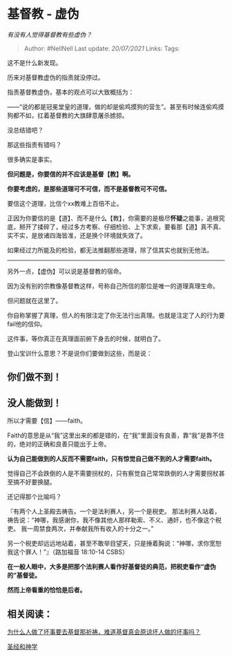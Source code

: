 # 基督教 - 虚伪
*有没有人觉得基督教有些虚伪？*

> Author: #NellNell 
> Last update: *20/07/2021* 
> Links:
> Tags: 
  
这不是什么新发现。

历来对基督教虚伪的指责就没停过。

指责基督教虚伪，基本的观点可以大致概括为：

——“说的都是冠冕堂皇的道理，做的却是偷鸡摸狗的营生”。甚至有时候连偷鸡摸狗都不如，扛着基督教的大旗肆意屠杀掳掠。

没总结错吧？

那这些指责有错吗？

很多确实是事实。

**但问题是，你要信的并不应该是基督【教】啊。**

**你要考虑的，是那些道理可不可信，而不是基督教可不可信。**

要信这个道理，比信个xx教难上百倍不止。

正因为你要信的是【道】、而不是什么【教】，你需要的是极尽**怀疑**之能事，追根究底，掰开了揉碎了，经过多方考察、仔细检验、上下求索，要看那【道】真不真、实不实，是放诸四海皆准，还是换个环境就失效了。

如果经过力所能及的检验，都无法推翻那些道理，除了信其实也就别无他法。

---

另外一点，【虚伪】可以说是基督教的宿命。

因为没有别的宗教像基督教这样，号称自己所信的那位是唯一的道理真理生命。

但问题就在这里了。

你自称掌握了真理，但人的有限注定了你无法行出真理。也就是注定了人的行为要fail他的信仰。

这件事，等你真正在真理面前俯下身去的时候，就明白了。

登山宝训什么意思？不是说你们要做到这些，而是说：

## 你们做不到！

## 没人能做到！

  

所以才需要【信】——faith。

Faith的意思是从“我”这里出来的都是错的，在“我”里面没有良善，靠“我”是靠不住的，绝对的正确和良善只能出于上帝。

**认为自己能做到的人反而不需要faith，只有惊觉自己做不到的人才需要faith。**

觉得自己不会跌倒的人是不需要拐杖的，只有察觉自己常常跌倒的人才需要拐杖甚至搞不好要换腿。

还记得那个比喻吗？

『有两个人上圣殿去祷告。一个是法利赛人，另一个是税吏。 那法利赛人站着，祷告说：“神哪，我感谢你，我不像其他人那样勒索、不义、通奸，也不像这个税吏。 我一周禁食两次，并奉献我所有收入的十分之一。”

另一个税吏却远远地站着，甚至不敢举目望天，只是捶着胸说：“神哪，求你宽恕我这个罪人！”』（路加福音‬ ‭18:10-14‬ ‭CSBS‬‬）

**在一般人眼中，大多是把那个法利赛人看作好基督徒的典范，把税吏看作“虚伪的”基督徒。**

**然而上帝看重的恰恰是后者。**

  

## **相关阅读：**

[为什么人做了坏事要去基督那祈祷，难道基督真会原谅坏人做的坏事吗？](https://www.zhihu.com/question/20061422/answer/1546207061)

[圣经和神学](https://www.zhihu.com/collection/313814574)